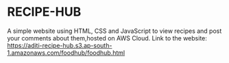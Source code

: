 # RECIPE-HUB
A simple website using HTML, CSS and JavaScript to view recipes and post your comments about them,hosted on AWS Cloud.
Link to the website: https://aditi-recipe-hub.s3.ap-south-1.amazonaws.com/foodhub/foodhub.html
